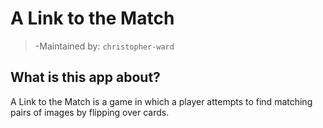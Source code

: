 # A Link to the Match

> -Maintained by: `christopher-ward`

## What is this app about?
 A Link to the Match is a game in which a player attempts to find matching pairs of images by flipping over cards.
